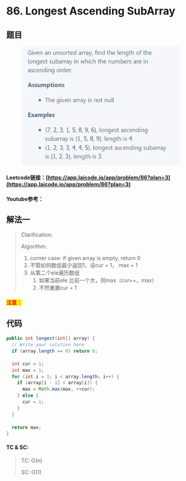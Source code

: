 # 86. Longest Ascending SubArray

## 题目

<figure><img src="../../.gitbook/assets/image (1) (1).png" alt=""><figcaption></figcaption></figure>

#### Leetcode链接：[https://app.laicode.io/app/problem/86?plan=3](https://app.laicode.io/app/problem/86?plan=3)

#### Youtube参考：

## 解法一

> Clarification:&#x20;
>
> Algorithm:&#x20;
>
> 1. corner case: if given array is empty, return 0
> 2. 不管如何数组最少返回1，设cur = 1， max = 1
> 3. 从第二个ele遍历数组
>    1. 如果当前ele 比前一个大，则max（cur++，max）
>    2. 不然重置cur = 1

#### <mark style="color:red;">注意：</mark>

## 代码

```java
public int longest(int[] array) {
  // Write your solution here
  if (array.length == 0) return 0;

  int cur = 1;
  int max = 1;
  for (int i = 1; i < array.length; i++) {
    if (array[i - 1] < array[i]) {
      max = Math.max(max, ++cur);
    } else {
      cur = 1;
    }
  }

  return max;
}
```

#### TC & SC:&#x20;

> TC: O(n)
>
> SC: O(1)
